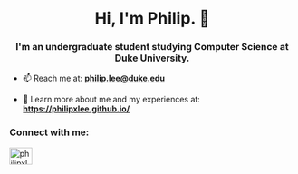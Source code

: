 <h1 align="center">Hi, I'm Philip. 👋 </h1>
<h3 align="center">I'm an undergraduate student studying Computer Science at Duke University.</h3>

- 📫 Reach me at: **philip.lee@duke.edu**

- 📄 Learn more about me and my experiences at: **https://philipxlee.github.io/**

<h3 align="left">Connect with me:</h3>
<p align="left">
<a href="https://www.linkedin.com/in/philipxlee/" target="blank"><img align="center" src="https://raw.githubusercontent.com/rahuldkjain/github-profile-readme-generator/master/src/images/icons/Social/linked-in-alt.svg" alt="philipxlee" height="30" width="40" /></a>
</p>
